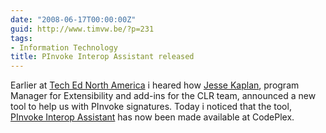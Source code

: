 ```yaml
---
date: "2008-06-17T00:00:00Z"
guid: http://www.timvw.be/?p=231
tags:
- Information Technology
title: PInvoke Interop Assistant released
---
```

Earlier at [Tech Ed North America](http://www.microsoft.com/events/TechEd2008/default.mspx) i heared how [Jesse Kaplan](), program Manager for Extensibility and add-ins for the CLR team, announced a new tool to help us with PInvoke signatures. Today i noticed that the tool, [PInvoke Interop Assistant](http://www.codeplex.com/clrinterop) has now been made available at CodePlex.
